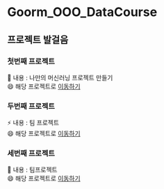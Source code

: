 
# Goorm_OOO_DataCourse

## 프로젝트 발걸음 

### 첫번째 프로젝트 
🌱 내용 : 나만의 머신러닝 프로젝트 만들기 <br>
😄 해당 프로젝트로 [이동하기](https://github.com/LDJWJ/CLASS_PY_LIB_START) 

### 두번째 프로젝트 
⚡ 내용 : 팀 프로젝트 <br>
😄 해당 프로젝트로 [이동하기](https://github.com/LDJWJ/ML_Basic_Class)  

### 세번째 프로젝트
🔭 내용 : 팀프로젝트  <br>
😄 해당 프로젝트로 [이동하기](https://github.com/LDJWJ/DL_Basic)  


<!--
**LDJWJ/LDJWJ** is a ✨ _special_ ✨ repository because its `README.md` (this file) appears on your GitHub profile.

Here are some ideas to get you started:

- 🔭 I’m currently working on ...
- 🌱 I’m currently learning ...
- 👯 I’m looking to collaborate on ...
- 🤔 I’m looking for help with ...
- 💬 Ask me about ...
- 📫 How to reach me: ...
- 😄 Pronouns: ...
- ⚡ Fun fact: ...
-->
